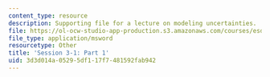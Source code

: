 ```yaml
---
content_type: resource
description: Supporting file for a lecture on modeling uncertainties.
file: https://ol-ocw-studio-app-production.s3.amazonaws.com/courses/esd-70j-engineering-economy-module-fall-2009/3d3d014a05295df117f7481592fab942_ESD70session3_1Part1.xls
file_type: application/msword
resourcetype: Other
title: 'Session 3-1: Part 1'
uid: 3d3d014a-0529-5df1-17f7-481592fab942
---
```

